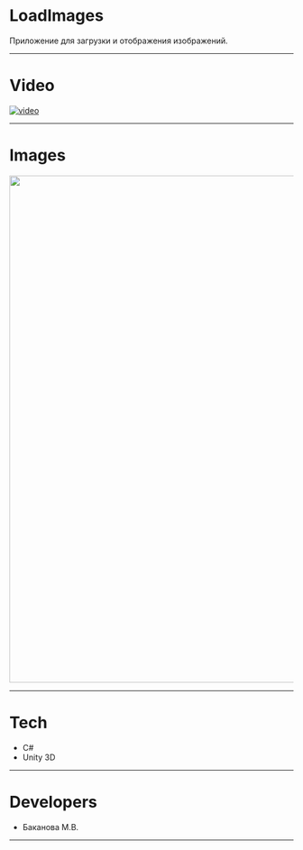 # LoadImages

Приложение для загрузки и отображения изображений.

---

# Video
[![video](https://img.jpg)](https://)

---

# Images
<img src="landing/.jpg" width = 900/>

---

# Tech
* C#
* Unity 3D

---

# Developers
* Баканова М.В.

---

